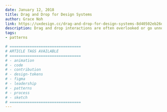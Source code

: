 ```yaml
---
date: January 12, 2018
title: Drag and Drop for Design Systems
author: Grace Noh
link: https://uxdesign.cc/drag-and-drop-for-design-systems-8d40502eb26d
description: Drag and drop interactions are often overlooked or go unnoticed. Sometimes they happen so naturally that you don’t even realize it. But if you look closely, there are many different UX standards around drag and drop.
tags:
- patterns

# ================================
# ARTICLE TAGS AVAILABLE
# ================================
# - animation
# - code
# - contribution
# - design-tokens
# - figma
# - leadership
# - patterns
# - process
# - sketch
# ================================
---
```

